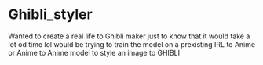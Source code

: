 # Ghibli_styler
Wanted to create a real life to Ghibli maker just to know that it would take a lot od time lol 
would be trying to train the model on a prexisting IRL to Anime or Anime to Anime model to style an image to GHIBLI 
